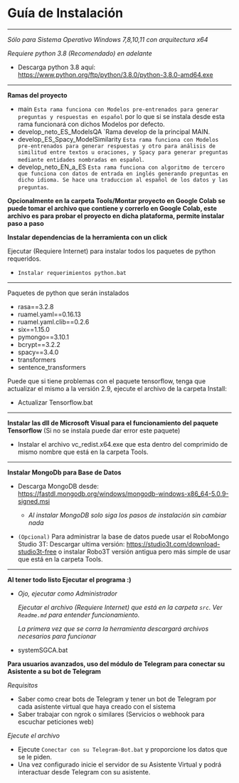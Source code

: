 # Guía de Instalación

---

*Sólo para Sistema Operativo Windows 7,8,10,11 con arquitectura x64*

*Requiere python 3.8 (Recomendado) en adelante*

- Descarga python 3.8 aquí: <https://www.python.org/ftp/python/3.8.0/python-3.8.0-amd64.exe>

---
**Ramas del proyecto**
- main `Esta rama funciona con Modelos pre-entrenados para generar preguntas y respuestas en español` por lo que si se instala desde esta rama funcionará con dichos Modelos por defecto.
- develop_neto_ES_ModelsQA `Rama develop de la principal MAIN.
- develop_ES_Spacy_ModelSimilarity `Esta rama funciona con Modelos pre-entrenados para generar respuestas y otro para análisis de similitud entre textos u oraciones, y Spacy para generar preguntas mediante entidades nombradas en español`.
- develop_neto_EN_a_ES `Esta rama funciona con algoritmo de tercero que funciona con datos de entrada en inglés generando preguntas en dicho idioma. Se hace una traduccion al español de los datos y las preguntas`.

**Opcionalmente en la carpeta Tools/Montar proyecto en Google Colab se puede tomar el archivo que contiene y correrlo en Google Colab, este archivo es para probar el proyecto en dicha plataforma, permite instalar paso a paso**

**Instalar dependencias de la herramienta con un click**

Ejecutar (Requiere Internet) para instalar todos los paquetes de python requeridos.

- `Instalar requerimientos python.bat`

---
Paquetes de python que serán instalados

- rasa==3.2.8
- ruamel.yaml==0.16.13
- ruamel.yaml.clib==0.2.6
- six==1.15.0
- pymongo==3.10.1
- bcrypt==3.2.2
- spacy==3.4.0
- transformers
- sentence_transformers

Puede que si tiene problemas con el paquete tensorflow, tenga que actualizar el mismo a la versión 2.9, ejecute el archivo de la carpeta Install:
- Actualizar Tensorflow.bat
---
**Instalar las dll de Microsoft Visual para el funcionamiento del paquete Tensorflow**
(Si no se instala puede dar error este paquete)

- Instalar el archivo vc_redist.x64.exe que esta dentro del comprimido de mismo nombre que está en la carpeta Tools.
---

**Instalar MongoDb para Base de Datos**

- Descarga MongoDB desde: <https://fastdl.mongodb.org/windows/mongodb-windows-x86_64-5.0.9-signed.msi>
  - *Al instalar MongoDB solo siga los pasos de instalación sin cambiar nada*

- `(Opcional)` Para administrar la base de datos puede usar el RoboMongo Studio 3T: Descargar ultima versión: <https://studio3t.com/download-studio3t-free> o instalar Robo3T versión antigua pero más simple de usar que está en la carpeta Tools.

---

**Al tener todo listo Ejecutar el programa :)**

- *Ojo, ejecutar como Administrador*

  *Ejecutar el archivo (Requiere Internet) que está en la carpeta `src`. Ver `Readme.md` para entender funcionamiento.*
  
  *La primera vez que se corra la herramienta descargará archivos necesarios para funcionar*

- systemSGCA.bat

**Para usuarios avanzados, uso del módulo de Telegram para conectar su Asistente a su bot de Telegram**

*Requisitos*

- Saber como crear bots de Telegram y tener un bot de Telegram por cada asistente virtual que haya creado con el sistema
- Saber trabajar con ngrok o similares (Servicios o webhook para escuchar peticiones web)

*Ejecute el archivo*

- Ejecute `Conectar con su Telegram-Bot.bat` y proporcione los datos que se le piden.
- Una vez configurado inicie el servidor de su Asistente Virtual y podrá interactuar desde Telegram con su asistente.
